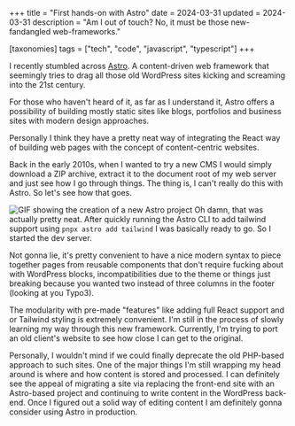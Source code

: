 +++
title = "First hands-on with Astro"
date = 2024-03-31
updated = 2024-03-31
description = "Am I out of touch? No, it must be those new-fandangled web-frameworks."

[taxonomies]
tags = ["tech", "code", "javascript", "typescript"]
+++

I recently stumbled across [Astro](https://astro.build/). A content-driven web framework that seemingly tries to drag all those old WordPress sites kicking and screaming into the 21st century.

For those who haven't heard of it, as far as I understand it, Astro offers a possibility of building mostly static sites like blogs, portfolios and business sites with modern design approaches.

Personally I think they have a pretty neat way of integrating the React way of building web pages with the concept of content-centric websites.

Back in the early 2010s, when I wanted to try a new CMS I would simply download a ZIP archive, extract it to the document root of my web server and just see how I go through things. The thing is, I can't really do this with Astro. So let's see how that goes. 

![GIF showing the creation of a new Astro project](/img/blog/astro-init.gif)
Oh damn, that was actually pretty neat. After quickly running the Astro CLI to add tailwind support using `pnpx astro add tailwind` I was basically ready to go. So I started the dev server.

Not gonna lie, it's pretty convenient to have a nice modern syntax to piece together pages from reusable components that don't require fucking about with WordPress blocks, incompatibilities due to the theme or things just breaking because you wanted two instead of three columns in the footer (looking at you Typo3).

The modularity with pre-made "features" like adding full React support and or Tailwind styling is extremely convenient. I'm still in the process of slowly learning my way through this new framework. Currently, I'm trying to port an old client's website to see how close I can get to the original.

Personally, I wouldn't mind if we could finally deprecate the old PHP-based approach to such sites.
One of the major things I'm still wrapping my head around is where and how content is stored and processed. I can definitely see the appeal of migrating a site via replacing the front-end site with an Astro-based project and continuing to write content in the WordPress back-end. Once I figured out a solid way of editing content I am definitely gonna consider using Astro in production.
